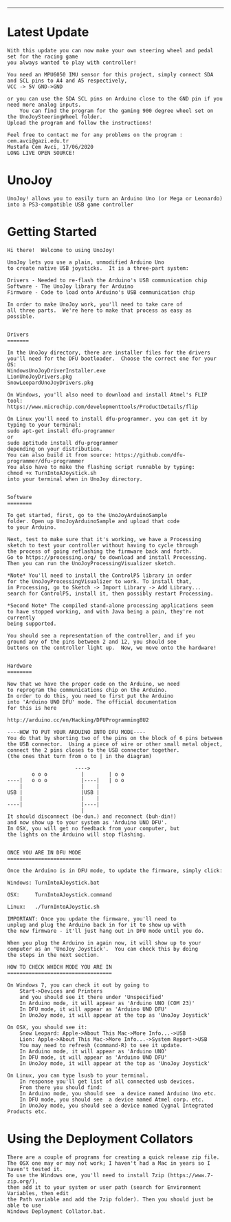 ***
Latest Update
====
	With this update you can now make your own steering wheel and pedal set for the racing game 
	you always wanted to play with controller!
	
	You need an MPU6050 IMU sensor for this project, simply connect SDA and SCL pins to A4 and A5 respectively,
	VCC -> 5V GND->GND
	
	or you can use the SDA SCL pins on Arduino close to the GND pin if you need more analog inputs.
        You can find the program for the gaming 900 degree wheel set on the UnoJoySteeringWheel folder.
	Upload the program and follow the instructions!
	
	Feel free to contact me for any problems on the program : cem.avci@gazi.edu.tr
	Mustafa Cem Avci, 17/06/2020
	LONG LIVE OPEN SOURCE!  

UnoJoy
======

	UnoJoy! allows you to easily turn an Arduino Uno (or Mega or Leonardo) into a PS3-compatible USB game controller


Getting Started
===============

	Hi there!  Welcome to using UnoJoy!

	UnoJoy lets you use a plain, unmodified Arduino Uno
	to create native USB joysticks.  It is a three-part system:

	Drivers - Needed to re-flash the Arduino's USB communication chip
	Software - The UnoJoy library for Arduino
	Firmware - Code to load onto Arduino's USB communication chip

	In order to make UnoJoy work, you'll need to take care of
	all three parts.  We're here to make that process as easy as
	possible.


	Drivers
	=======

	In the UnoJoy directory, there are installer files for the drivers
	you'll need for the DFU bootloader.  Choose the correct one for your OS:
	WindowsUnoJoyDriverInstaller.exe
	LionUnoJoyDrivers.pkg
	SnowLeopardUnoJoyDrivers.pkg

	On Windows, you'll also need to download and install Atmel's FLIP tool:
	https://www.microchip.com/developmenttools/ProductDetails/flip

	On Linux you'll need to install dfu-programmer. you can get it by typing to your terminal:
	sudo apt-get install dfu-programmer
	or
	sudo aptitude install dfu-programmer 
	depending on your distribution.
	You can also build it from source: https://github.com/dfu-programmer/dfu-programmer
	You also have to make the flashing script runnable by typing:
	chmod +x TurnIntoAJoystick.sh
	into your terminal when in UnoJoy directory.


	Software
	========

	To get started, first, go to the UnoJoyArduinoSample
	folder. Open up UnoJoyArduinoSample and upload that code
	to your Arduino.

	Next, test to make sure that it's working, we have a Processing
    sketch to test your controller without having to cycle through
	the process of going reflashing the firmware back and forth.
	Go to https://processing.org/ to download and install Processing.
	Then you can run the UnoJoyProcessingVisualizer sketch.
	
	*Note* You'll need to install the ControlP5 library in order
	for the UnoJoyProcessingVisualizer to work. To install that,
	in Processing, go to Sketch -> Import Library -> Add Library...
	search for ControlP5, install it, then possibly restart Processing.
	
	*Second Note* The compiled stand-alone processing applications seem
	to have stopped working, and with Java being a pain, they're not currently
	being supported. 
	
	You should see a representation of the controller, and if you
	ground any of the pins between 2 and 12, you should see
	buttons on the controller light up.  Now, we move onto the hardware!


	Hardware
	========

	Now that we have the proper code on the Arduino, we need
	to reprogram the communications chip on the Arduino.
	In order to do this, you need to first put the Arduino
	into 'Arduino UNO DFU' mode. The official documentation
	for this is here

	http://arduino.cc/en/Hacking/DFUProgramming8U2

	----HOW TO PUT YOUR ARDUINO INTO DFU MODE----
	You do that by shorting two of the pins on the block of 6 pins between
	the USB connector.  Using a piece of wire or other small metal object,
	connect the 2 pins closes to the USB connector together.
	(the ones that turn from o to | in the diagram)

						  ---->
			o o o           |        | o o 
	----|   o o o           |----|   | o o
		|                   |    |     
	USB |                   |USB |      
		|                   |    |   
	----|                   |----|
							|
	It should disconnect (be-dun.) and reconnect (buh-din!) 
	and now show up to your system as 'Arduino UNO DFU'.
	In OSX, you will get no feedback from your computer, but
	the lights on the Arduino will stop flashing.


	ONCE YOU ARE IN DFU MODE
	========================

	Once the Arduino is in DFU mode, to update the firmware, simply click:

	Windows: TurnIntoAJoystick.bat
			 
	OSX:     TurnIntoAJoystick.command
	
	Linux:   ./TurnIntoAJoystic.sh

	IMPORTANT: Once you update the firmware, you'll need to 
	unplug and plug the Arduino back in for it to show up with
	the new firmware - it'll just hang out in DFU mode until you do.

	When you plug the Arduino in again now, it will show up to your
	computer as an 'UnoJoy Joystick'.  You can check this by doing
	the steps in the next section.

	HOW TO CHECK WHICH MODE YOU ARE IN
	==================================

	On Windows 7, you can check it out by going to
		Start->Devices and Printers
		and you should see it there under 'Unspecified'
		In Arduino mode, it will appear as 'Arduino UNO (COM 23)'
		In DFU mode, it will appear as 'Arduino UNO DFU'
		In UnoJoy mode, it will appear at the top as 'UnoJoy Joystick'

	On OSX, you should see it:
		Snow Leopard: Apple->About This Mac->More Info...->USB
		Lion: Apple->About This Mac->More Info...->System Report->USB
		You may need to refresh (command-R) to see it update.
		In Arduino mode, it will appear as 'Arduino UNO'
		In DFU mode, it will appear as 'Arduino UNO DFU'
		In UnoJoy mode, it will appear at the top as 'UnoJoy Joystick'
	
	On Linux, you can type lsusb to your terminal.
		In response you'll get list of all connected usb devices.
		From there you should find:
		In Arduino mode, you should see  a device named Arduino Uno etc.
		In DFU mode, you should see  a device named Atmel corp. etc.
		In UnoJoy mode, you should see a device named Cygnal Integrated Products etc.


		
Using the Deployment Collators
==============================
	There are a couple of programs for creating a quick release zip file.
	The OSX one may or may not work; I haven't had a Mac in years so I haven't tested it.
	To use the Windows one, you'll need to install 7zip (https://www.7-zip.org/),
	then add it to your system or user path (search for Environment Variables, then edit
	the Path variable and add the 7zip folder). Then you should just be able to use
	Windows Deployment Collator.bat.
